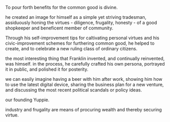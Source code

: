 To pour forth benefits for the common good is divine.

he created an image for himself
as a simple yet striving tradesman,
assiduously honing the virtues - diligence, frugality, honesty - of a
good shopkeeper and beneficent member of community.

Through his self-improvement tips for caltivating
personal virtues and his civic-improvement schemes
for furthering common good, he helped to create,
and to celebrate a new ruling class of ordinary citizens.

the most interesting thing that Franklin invented,
and continually reinvented, was himself.
in the process, he carefully crafted his own persona,
portrayed it in public, and polished it for posterity.

we can easily imagine having a beer with him after work,
showing him how to use the latest digital device,
sharing the business plan for a new venture,
and discussing the most recent political scandals or policy ideas.

our founding Yuppie.

industry and frugality are means of procuring wealth
 and thereby securing virtue.